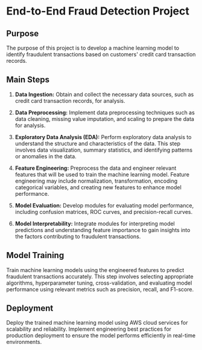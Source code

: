 # End-to-End Fraud Detection Project

## Purpose

The purpose of this project is to develop a machine learning model to identify fraudulent transactions based on customers' credit card transaction records.

## Main Steps

1. **Data Ingestion:** Obtain and collect the necessary data sources, such as credit card transaction records, for analysis.

2. **Data Preprocessing:** Implement data preprocessing techniques such as data cleaning, missing value imputation, and scaling to prepare the data for analysis.

3. **Exploratory Data Analysis (EDA):** Perform exploratory data analysis to understand the structure and characteristics of the data. This step involves data visualization, summary statistics, and identifying patterns or anomalies in the data.

4. **Feature Engineering:** Preprocess the data and engineer relevant features that will be used to train the machine learning model. Feature engineering may include normalization, transformation, encoding categorical variables, and creating new features to enhance model performance.

5. **Model Evaluation:** Develop modules for evaluating model performance, including confusion matrices, ROC curves, and precision-recall curves.

6. **Model Interpretability:** Integrate modules for interpreting model predictions and understanding feature importance to gain insights into the factors contributing to fraudulent transactions.

## Model Training

Train machine learning models using the engineered features to predict fraudulent transactions accurately. This step involves selecting appropriate algorithms, hyperparameter tuning, cross-validation, and evaluating model performance using relevant metrics such as precision, recall, and F1-score.

## Deployment

Deploy the trained machine learning model using AWS cloud services for scalability and reliability. Implement engineering best practices for production deployment to ensure the model performs efficiently in real-time environments.

